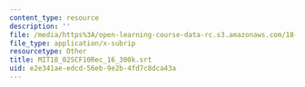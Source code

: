 ```yaml
---
content_type: resource
description: ''
file: /media/https%3A/open-learning-course-data-rc.s3.amazonaws.com/18-02sc-multivariable-calculus-fall-2010/e2e341aeedcd56eb9e2b4fd7c8dca43a_MIT18_02SCF10Rec_16_300k.vtt
file_type: application/x-subrip
resourcetype: Other
title: MIT18_02SCF10Rec_16_300k.srt
uid: e2e341ae-edcd-56eb-9e2b-4fd7c8dca43a
---
```


